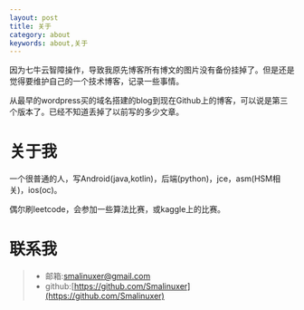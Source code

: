```yaml
---
layout: post
title: 关于
category: about
keywords: about,关于
---
```


因为七牛云智障操作，导致我原先博客所有博文的图片没有备份挂掉了。但是还是觉得要维护自己的一个技术博客，记录一些事情。

从最早的wordpress买的域名搭建的blog到现在Github上的博客，可以说是第三个版本了。已经不知道丢掉了以前写的多少文章。

# 关于我

一个很普通的人，写Android(java,kotlin)，后端(python)，jce，asm(HSM相关)，ios(oc)。

偶尔刷leetcode，会参加一些算法比赛，或kaggle上的比赛。

# 联系我

> * 邮箱:[smalinuxer@gmail.com](mailto:smalinuxer@gmail.com)
> * github:[https://github.com/Smalinuxer](https://github.com/Smalinuxer)